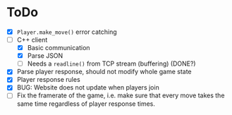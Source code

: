 # ToDo
- [x] `Player.make_move()` error catching
- [ ] C++ client
  - [x] Basic communication
  - [x] Parse JSON
  - [ ] Needs a `readline()` from TCP stream (buffering) (DONE?)
- [x] Parse player response, should not modify whole game state
- [x] Player response rules
- [x] BUG: Website does not update when players join
- [ ] Fix the framerate of the game, i.e. make sure that every move takes the same time regardless of player response times.
